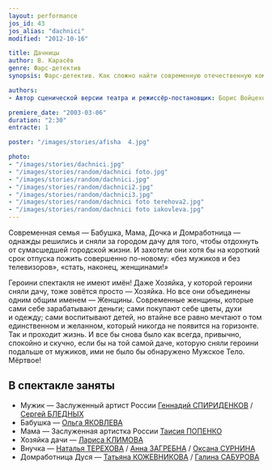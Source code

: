 ```yaml
---
layout: performance
jos_id: 43
jos_alias: "dachnici"
modified: "2012-10-16"

title: Дачницы
author: В. Карасёв
genre: Фарс-детектив
synopsis: Фарс-детектив. Как сложно найти современную отечественную комедию, чтобы она не была пошлой, и чтобы было смешно….Можно сказать, что легкий, с изяществом перелетающий от шутки к шутке диалог играется без претензий на многозначительность. Публика отдыхает душой, реагирует адекватно, радуясь истории с чудесными метаморфозами, которых так не хватает в жизни.

authors:
- Автор сценической версии театра и режиссёр-постановщик: Борис Войцеховский

premiere_date: "2003-03-06"
duration: "2:30"
entracte: 1

poster: "/images/stories/afisha  4.jpg"

photo:
- "/images/stories/dachnici.jpg"
- "/images/stories/random/dachnici foto.jpg"
- "/images/stories/random/dachnici.jpg"
- "/images/stories/random/dachnici2.jpg"
- "/images/stories/random/dachnici3.jpg"
- "/images/stories/random/dachnici foto terehova2.jpg"
- "/images/stories/random/dachnici foto iakovleva.jpg"
---
```


Современная семья — Бабушка, Мама, Дочка и Домработница — однажды решились и сняли за городом дачу для того, чтобы отдохнуть от сумасшедшей городской жизни. И захотели они хотя бы на короткий срок отпуска пожить совершенно по-новому: «без мужиков и без телевизоров», «стать, наконец, женщинами!»

Героини спектакля не имеют имён! Даже Хозяйка, у которой героини сняли дачу, тоже зовётся просто — Хозяйка. Но все они объединены одним общим именем — Женщины. Современные женщины, которые сами себе зарабатывают деньги; сами покупают себе цветы, духи и одежду; сами воспитывают детей, но втайне все равно мечтают о том единственном и желанном, который никогда не появится на горизонте. Так и проходит жизнь. И все бы снова было как всегда, привычно, спокойно и скучно, если бы на той самой даче, которую сняли героини подальше от мужиков, ими не было бы обнаружено Мужское Тело. Мёртвое!

## В спектакле заняты

- Мужик — Заслуженный артист России [Геннадий СПИРИДЕНКОВ](27--gennadij-spiridenkov-za-rf.html) / [Сергей БЛЕДНЫХ](24-blednyh-sergej.html)
- Бабушка — [Ольга ЯКОВЛЕВА](89-olga-yakovleva.html)
- Мама — Заслуженная артистка России [Таисия ПОПЕНКО](26-popenko-taisija.html)
- Хозяйка дачи — [Лариса КЛИМОВА](65-larisa-klimova.html)
- Внучка — [Наталья ТЕРЕХОВА](56-natasha-terehova.html) / [Анна ЗАГРЕБНА](79-anna-zagrebna.html) / [Оксана СУРНИНА](85-oksana-surnina.html)
- Домработница Дуся — [Татьяна КОЖЕВНИКОВА](80-tatiana-kogevnikova.html) / [Галина САБУРОВА](61-galina-saburova.html)